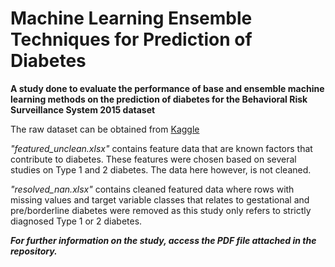 # Machine Learning Ensemble Techniques for Prediction of Diabetes

**A study done to evaluate the performance of base and ensemble machine learning methods on the prediction of diabetes for the Behavioral Risk Surveillance System 2015 dataset**


The raw dataset can be obtained from [Kaggle](https://www.kaggle.com/datasets/cdc/behavioral-risk-factor-surveillance-system/data?select=2015.csv)

_"featured_unclean.xlsx"_ contains feature data that are known factors that contribute to diabetes. These features were chosen based on several studies on Type 1 and 2 diabetes. The data here however, is not cleaned.

_"resolved_nan.xlsx"_ contains cleaned featured data where rows with missing values and target variable classes that relates to gestational and pre/borderline diabetes were removed as this study only refers to strictly diagnosed Type 1 or 2 diabetes.

***For further information on the study, access the PDF file attached in the repository.***